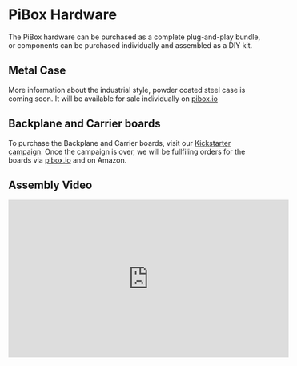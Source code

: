 # PiBox Hardware

The PiBox hardware can be purchased as a complete plug-and-play bundle, or components can be purchased individually and assembled as a DIY kit.

## Metal Case

More information about the industrial style, powder coated steel case is coming soon. It will be available for sale individually on [pibox.io](https://pibox.io)

## Backplane and Carrier boards

To purchase the Backplane and Carrier boards, visit our [Kickstarter campaign](https://www.kickstarter.com/projects/pastudan/pibox-a-modular-raspberry-pi-storage-server). Once the campaign is over, we will be fullfiling orders for the boards via [pibox.io](https://pibox.io) and on Amazon.

## Assembly Video

<iframe width="560" height="315" src="https://www.youtube.com/embed/kOxS-WSTDSs" title="YouTube video player" frameborder="0" allow="accelerometer; autoplay; clipboard-write; encrypted-media; gyroscope; picture-in-picture" allowfullscreen></iframe>
